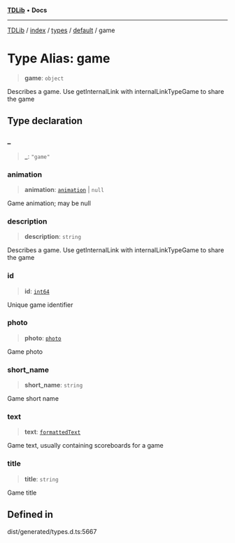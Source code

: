 [**TDLib**](../../../../../../README.md) • **Docs**

***

[TDLib](../../../../../../modules.md) / [index](../../../../../README.md) / [types](../../../README.md) / [default](../README.md) / game

# Type Alias: game

> **game**: `object`

Describes a game. Use getInternalLink with internalLinkTypeGame to share the game

## Type declaration

### \_

> **\_**: `"game"`

### animation

> **animation**: [`animation`](animation.md) \| `null`

Game animation; may be null

### description

> **description**: `string`

Describes a game. Use getInternalLink with internalLinkTypeGame to share the game

### id

> **id**: [`int64`](int64.md)

Unique game identifier

### photo

> **photo**: [`photo`](photo.md)

Game photo

### short\_name

> **short\_name**: `string`

Game short name

### text

> **text**: [`formattedText`](formattedText.md)

Game text, usually containing scoreboards for a game

### title

> **title**: `string`

Game title

## Defined in

dist/generated/types.d.ts:5667
